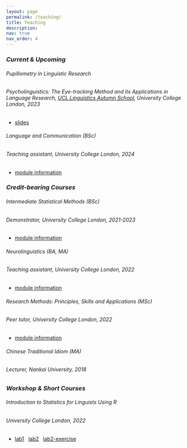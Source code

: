 ```yaml
---
layout: page
permalink: /teaching/
title: Teaching
description:
nav: true
nav_order: 4
---
```


<h3 class="mt-4"><em>Current & Upcoming</em></h3>

<div class="card mt-3">
  <div class="p-3">
    <div class="row">
      <div class="col-sm-10">
        <h6 class="font-weight-bold">Pupillometry in Linguistic Research</h6>
      </div>
    </div>
    <h6 class="font-italic mt-2 mt-sm-0">Psycholinguistics: The Eye-tracking Method and its Applications in Language Research, <a href="https://sites.google.com/view/ucllinguisticsautumnschool2023/">UCL Linguistics Autumn School</a>, University College London, 2023</h6>
    <ul class="card-text font-weight-light list-group list-group-flush">
      <li class="list-group-item"><a href="/assets/pdf/teaching/20231109_Pupillometry_KC.pdf">slides</a></li>
    </ul>
  </div>
</div>

<div class="card mt-3">
  <div class="p-3">
    <div class="row">
      <div class="col-sm-10">
        <h6 class="font-weight-bold">Language and Communication (BSc)</h6>
      </div>
    </div>
    <h6 class="font-italic mt-2 mt-sm-0">Teaching assistant, University College London, 2024</h6>
    <ul class="card-text font-weight-light list-group list-group-flush">
      <li class="list-group-item"><a href="https://www.ucl.ac.uk/module-catalogue/modules/language-and-communication-PALS0040">module information</a></li>
    </ul>
  </div>
</div>












<h3 class="mt-4"><em>Credit-bearing Courses</em></h3>

<div class="card mt-3">
  <div class="p-3">
    <div class="row">
      <div class="col-sm-10">
        <h6 class="font-weight-bold">Intermediate Statistical Methods (BSc)</h6>
      </div>
    </div>
    <h6 class="font-italic mt-2 mt-sm-0">Demonstrator, University College London, 2021-2023</h6>
    <ul class="card-text font-weight-light list-group list-group-flush">
      <li class="list-group-item"><a href="https://www.ucl.ac.uk/module-catalogue/modules/intermediate-statistical-methods-PALS0045">module information</a></li>
    </ul>
  </div>
</div>

<div class="card mt-3">
  <div class="p-3">
    <div class="row">
      <div class="col-sm-10">
        <h6 class="font-weight-bold">Neurolinguistics (BA, MA)</h6>
      </div>
    </div>
    <h6 class="font-italic mt-2 mt-sm-0">Teaching assistant, University College London, 2022 </h6>
    <ul class="card-text font-weight-light list-group list-group-flush">
      <li class="list-group-item"><a href="https://www.ucl.ac.uk/module-catalogue/modules/neurolinguistics-PLIN0038">module information</a></li>
    </ul>
  </div>
</div>

<div class="card mt-3">
  <div class="p-3">
    <div class="row">
      <div class="col-sm-10">
        <h6 class="font-weight-bold">Research Methods: Principles, Skills and Applications (MSc)</h6>
      </div>
    </div>
    <h6 class="font-italic mt-2 mt-sm-0">Peer tutor, University College London, 2022 </h6>
    <ul class="card-text font-weight-light list-group list-group-flush">
      <li class="list-group-item"><a href="https://www.ucl.ac.uk/module-catalogue/modules/research-methods-principles-skills-and-applications-PALS0048">module information</a></li>
    </ul>
  </div>
</div>

<div class="card mt-3">
  <div class="p-3">
    <div class="row">
      <div class="col-sm-10">
        <h6 class="font-weight-bold">Chinese Traditional Idiom (MA)</h6>
      </div>
    </div>
    <h6 class="font-italic mt-2 mt-sm-0">Lecturer, Nankai University, 2018 </h6>
  </div>
</div>










<h3 class="mt-4"><em>Workshop & Short Courses</em></h3>

<div class="card mt-3">
  <div class="p-3">
    <div class="row">
      <div class="col-sm-10">
        <h6 class="font-weight-bold">Introduction to Statistics for Linguists Using R</h6>
      </div>
    </div>
    <h6 class="font-italic mt-2 mt-sm-0">University College London, 2022</h6>
    <ul class="card-text font-weight-light list-group list-group-flush">
      <li class="list-group-item"><a href="/assets/html/PLINSTAT-lab-1-with-code.html">lab1</a> &nbsp; <a href="/assets/html/PLINSTAT-lab-2-with-code.html">lab2</a> &nbsp; <a href="/assets/html/PLINSTAT-lab-2-exercise-with-code.html">lab2-exercise</a></li>
    </ul>
  </div>
</div>